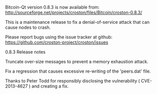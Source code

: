 Bitcoin-Qt version 0.8.3 is now available from:
  http://sourceforge.net/projects/croston/files/Bitcoin/croston-0.8.3/

This is a maintenance release to fix a denial-of-service attack that
can cause nodes to crash.

Please report bugs using the issue tracker at github:
  https://github.com/croston-project/croston/issues

0.8.3 Release notes

Truncate over-size messages to prevent a memory exhaustion attack.

Fix a regression that causes excessive re-writing of the 'peers.dat' file.


Thanks to Peter Todd for responsibly disclosing the vulnerability
( CVE-2013-4627 ) and creating a fix.
